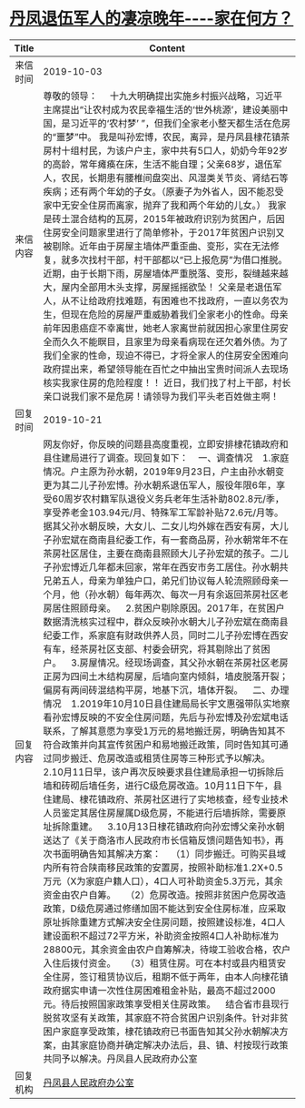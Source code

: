 # <a href="http://www.shangluo.gov.cn/zmhd/ldxxxx.jsp?urltype=leadermail.LeaderMailContentUrl&wbtreeid=1112&leadermailid=5474">丹凤退伍军人的凄凉晚年----家在何方？</a>
|Title|Content|
|:---:|---|
|来信时间|2019-10-03|
|来信内容|尊敬的领导：     十九大明确提出实施乡村振兴战略，习近平主席提出“让农村成为农民幸福生活的‘世外桃源’，建设美丽中国，是习近平的‘农村梦’ ”，但我们全家老小整天都生活在危房的“噩梦”中。 我是叫孙宏博，农民，离异，是丹凤县棣花镇茶房村十组村民，为该户户主，家中共有5口人，奶奶今年92岁的高龄，常年瘫痪在床，生活不能自理；父亲68岁，退伍军人，农民，长期患有腰椎间盘突出、风湿类关节炎、肾结石等疾病；还有两个年幼的子女。（原妻子为外省人，因不能忍受家中无安全住房而离家，抛弃了我和两个年幼的儿女。） 我家是砖土混合结构的瓦房，2015年被政府识别为贫困户，后因住房安全问题家里进行了简单修补，于2017年贫困户识别又被剔除。近年由于房屋主墙体严重歪曲、变形，实在无法修复，就多次找村干部，村干部都以“已上报危房”为借口推脱。近期，由于长期下雨，房屋墙体严重脱落、变形，裂缝越来越大，屋内全部用木头支撑，房屋摇摇欲坠！ 父亲是老退伍军人，从不让给政府找难题，有困难也不找政府，一直以务农为生，但现在危险的房屋严重威胁着我们全家老小的性命。母亲前年因患癌症不幸离世，她老人家离世前就因担心家里住房安全而久久不能瞑目，且家里为母亲看病现在还欠着外债。为了我们全家的性命，现迫不得已，才将全家人的住房安全困难向政府提出来，希望领导能在百忙之中抽出宝贵时间派人去现场核实我家住房的危险程度！！ 近日，我们找了村上干部，村长亲口说我们家不是危房！请领导为我们平头老百姓做主啊！|
|回复时间|2019-10-21|
|回复内容|网友你好，你反映的问题县高度重视，立即安排棣花镇政府和县住建局进行了调查。现回复如下：    一、调查情况    1.家庭情况。户主原为孙水朝，2019年9月23日，户主由孙水朝变更为其二儿子孙宏博。孙水朝系退伍军人，服役年限6年，享受60周岁农村籍军队退役义务兵老年生活补助802.8元/季，享受养老金103.94元/月、特殊军工军龄补贴72.6元/月等。据其父孙水朝反映，大女儿、二女儿均外嫁在西安有房，大儿子孙宏斌在商南县纪委工作，有一套商品房，孙水朝常年不在茶房社区居住，主要在商南县照顾大儿子孙宏斌的孩子。二儿子孙宏博近几年都未回家，常年在西安市务工居住。孙水朝共兄弟五人，母亲为单独户口，弟兄们协议每人轮流照顾母亲一个月，他（孙水朝）每年两次、每次一月有余返回茶房社区老房居住照顾母亲。    2.贫困户剔除原因。2017年，在贫困户数据清洗核实过程中，群众反映孙水朝大儿子孙宏斌在商南县纪委工作，系家庭有财政供养人员，同时二儿子孙宏博在西安有车，经茶房社区支部、村委会研究，将其剔除出了贫困户。    3.房屋情况。经现场调查，其父孙水朝在茶房社区老房正房为四间土木结构房屋，后墙向室内倾斜，墙皮脱落开裂；偏房有两间砖混结构平房，地基下沉，墙体开裂。    二、办理情况    1.2019年10月10日县住建局局长宇文惠强带队实地察看孙宏博反映的不安全住房问题，先后与孙宏博及孙宏斌电话联系，了解其意愿为享受1万元的易地搬迁房，明确告知其不符合政策并向其宣传贫困户和易地搬迁政策，同时告知其可通过同步搬迁、危房改造或租赁住房等三种形式予以解决。    2.10月11日早，该户再次反映要求县住建局承担一切拆除后墙和砖砌后墙任务，进行C级危房改造。10月11日下午，县住建局、棣花镇政府、茶房社区进行了实地核查，经专业技术人员鉴定其居住房屋属D级危房，不能进行后墙拆除，需要原址拆除重建。    3.10月13日棣花镇政府向孙宏博父亲孙水朝送达了《关于商洛市人民政府市长信箱反馈问题告知书》，再次书面明确告知其解决方案：    （1）同步搬迁。可购买县域内所有符合陕南移民政策的安置房，按照补助标准1.2X+0.5万元（X为家庭户籍人口），4口人可补助资金5.3万元，其余资金由农户自筹。    （2）危房改造。按照非贫困户危房改造政策，D级危房通过修缮加固不能达到安全住房标准，应采取原址拆除重建方式解决安全住房问题，按照建设标准，4口人建设面积不超过72平方米，补助资金按照4口人补助标准为28800元，其余资金由农户自筹解决，待竣工验收合格，农户入住后拨付资金。    （3）租赁住房。可在本村或县内租赁安全住房，签订租赁协议后，租期不低于两年，由本人向棣花镇政府据实申请一次性住房困难租金补贴，最高不超过2000元。待后按照国家政策享受相关住房政策。    结合省市县现行脱贫攻坚有关政策，其家庭不符合贫困户识别条件。针对非贫困户家庭享受政策，棣花镇政府已书面告知其父孙水朝解决方案，由其家庭协商并确定解决办法后，县、镇、村按现行政策共同予以解决。丹凤县人民政府办公室|
|回复机构|<a href="../../categories/agencies/丹凤县人民政府办公室.md">丹凤县人民政府办公室</a>|
